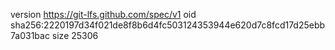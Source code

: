 version https://git-lfs.github.com/spec/v1
oid sha256:2220197d34f021de8f8b6d4fc503124353944e620d7c8fcd17d25ebb7a031bac
size 25306
